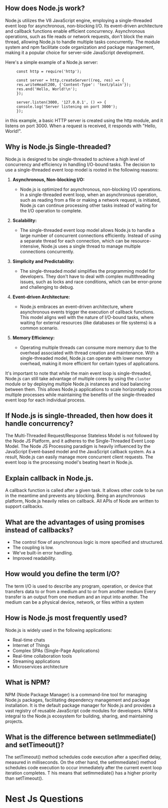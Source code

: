 

## How does Node.js work?

 Node.js utilizes the V8 JavaScript engine, employing a single-threaded event loop for asynchronous, non-blocking I/O. Its event-driven architecture and callback functions enable efficient concurrency. Asynchronous operations, such as file reads or network requests, don't block the main thread, allowing Node.js to handle multiple tasks concurrently. The module system and npm facilitate code organization and package management, making it a popular choice for server-side JavaScript development.

Here's a simple example of a Node.js server:    

         const http = require('http');

         const server = http.createServer((req, res) => {
         res.writeHead(200, {'Content-Type': 'text/plain'});
         res.end('Hello, World!\n');
         });

         server.listen(3000, '127.0.0.1', () => {
         console.log('Server listening on port 3000');
         });

  in this example, a basic HTTP server is created using the http module, and it listens on port 3000. When a request is received, it responds with "Hello, World!".

## Why is Node.js Single-threaded?

Node.js is designed to be single-threaded to achieve a high level of concurrency and efficiency in handling I/O-bound tasks. The decision to use a single-threaded event loop model is rooted in the following reasons:

1. **Asynchronous, Non-blocking I/O:**
   - Node.js is optimized for asynchronous, non-blocking I/O operations. In a single-threaded event loop, when an asynchronous operation, such as reading from a file or making a network request, is initiated, Node.js can continue processing other tasks instead of waiting for the I/O operation to complete.

2. **Scalability:**
   - The single-threaded event loop model allows Node.js to handle a large number of concurrent connections efficiently. Instead of using a separate thread for each connection, which can be resource-intensive, Node.js uses a single thread to manage multiple connections concurrently.

3. **Simplicity and Predictability:**
   - The single-threaded model simplifies the programming model for developers. They don't have to deal with complex multithreading issues, such as locks and race conditions, which can be error-prone and challenging to debug.

4. **Event-driven Architecture:**
   - Node.js embraces an event-driven architecture, where asynchronous events trigger the execution of callback functions. This model aligns well with the nature of I/O-bound tasks, where waiting for external resources (like databases or file systems) is a common scenario.

5. **Memory Efficiency:**
   - Operating multiple threads can consume more memory due to the overhead associated with thread creation and maintenance. With a single-threaded model, Node.js can operate with lower memory overhead, making it more efficient for certain types of applications.

It's important to note that while the main event loop is single-threaded, Node.js can still take advantage of multiple cores by using the `cluster` module or by deploying multiple Node.js instances and load balancing between them. This allows Node.js applications to scale horizontally across multiple processes while maintaining the benefits of the single-threaded event loop for each individual process.



##  If Node.js is single-threaded, then how does it handle concurrency?

The Multi-Threaded Request/Response Stateless Model is not followed by the Node JS Platform, and it adheres to the Single-Threaded Event Loop Model.
The Node JS Processing paradigm is heavily influenced by the JavaScript Event-based model and the JavaScript callback system.
As a result, Node.js can easily manage more concurrent client requests. The event loop is the processing model's beating heart in Node.js.

## Explain callback in Node.js.

A callback function is called after a given task. It allows other code to be run in the meantime and prevents any blocking.
Being an asynchronous platform, Node.js heavily relies on callback. All APIs of Node are written to support callbacks.

##  What are the advantages of using promises instead of callbacks?

  * The control flow of asynchronous logic is more specified and structured.
  * The coupling is low.
  * We've built-in error handling.
  * Improved readability.


##  How would you define the term I/O? 
   The term I/O is used to describe any program, operation, or device that transfers data to or from a medium and to or from another medium
   Every transfer is an output from one medium and an input into another. The medium can be a physical device, network, or files within a system

## How is Node.js most frequently used?

 Node.js is widely used in the following applications:

   * Real-time chats
   * Internet of Things
   * Complex SPAs (Single-Page Applications)
   * Real-time collaboration tools
   * Streaming applications
   * Microservices architecture

##  What is NPM?


   NPM (Node Package Manager) is a command-line tool for managing Node.js packages, facilitating dependency management and package installation. It is the default package manager for Node.js and provides a vast registry of reusable JavaScript code modules for developers. NPM is integral to the Node.js ecosystem for building, sharing, and maintaining projects.

##  What is the difference between setImmediate() and setTimeout()?

The setTimeout() method schedules code execution after a specified delay, measured in milliseconds. On the other hand, the setImmediate()
method schedules code execution to occur immediately after the current event loop iteration completes. T
his means that setImmediate() has a higher priority than setTimeout().

#                                           Nest Js Questions 